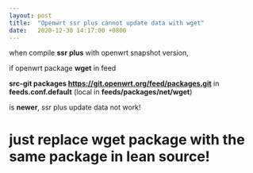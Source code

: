 ```yaml
---
layout: post
title:  "Openwrt ssr plus cannot update data with wget"
date:   2020-12-30 14:17:00 +0800
---
```


when compile **ssr plus** with openwrt snapshot version,

if openwrt package **wget** in feed 

**src-git packages https://git.openwrt.org/feed/packages.git** in __feeds.conf.default__
(local in __feeds/packages/net/wget__)

is **newer**, ssr plus update data not work!

# just replace **wget** package with the same package in lean source!
